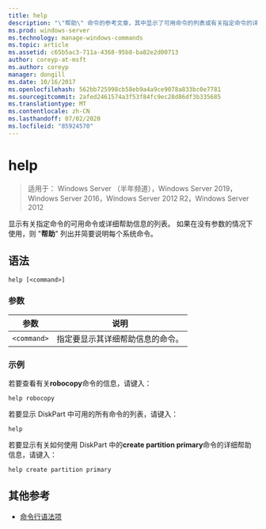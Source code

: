 ```yaml
---
title: help
description: "\"帮助\" 命令的参考文章，其中显示了可用命令的列表或有关指定命令的详细帮助信息。"
ms.prod: windows-server
ms.technology: manage-windows-commands
ms.topic: article
ms.assetid: c65b5ac3-711a-4368-95b8-ba82e2d00713
author: coreyp-at-msft
ms.author: coreyp
manager: dongill
ms.date: 10/16/2017
ms.openlocfilehash: 562bb725998cb58eb9a4a9ce9078a833bc0e7781
ms.sourcegitcommit: 2afed2461574a3f53f84fc9ec28d86df3b335685
ms.translationtype: MT
ms.contentlocale: zh-CN
ms.lasthandoff: 07/02/2020
ms.locfileid: "85924570"
---
```

# <a name="help"></a>help

> 适用于： Windows Server （半年频道），Windows Server 2019，Windows Server 2016，Windows Server 2012 R2，Windows Server 2012

显示有关指定命令的可用命令或详细帮助信息的列表。 如果在没有参数的情况下使用，则 "**帮助**" 列出并简要说明每个系统命令。

## <a name="syntax"></a>语法

```
help [<command>]
```

### <a name="parameters"></a>参数

| 参数 | 说明 |
| --------- | ----------- |
| `<command>` | 指定要显示其详细帮助信息的命令。 |

### <a name="examples"></a>示例

若要查看有关**robocopy**命令的信息，请键入：

```
help robocopy
```

若要显示 DiskPart 中可用的所有命令的列表，请键入：

```
help
```

若要显示有关如何使用 DiskPart 中的**create partition primary**命令的详细帮助信息，请键入：

```
help create partition primary
```

## <a name="additional-references"></a>其他参考

- [命令行语法项](command-line-syntax-key.md)
